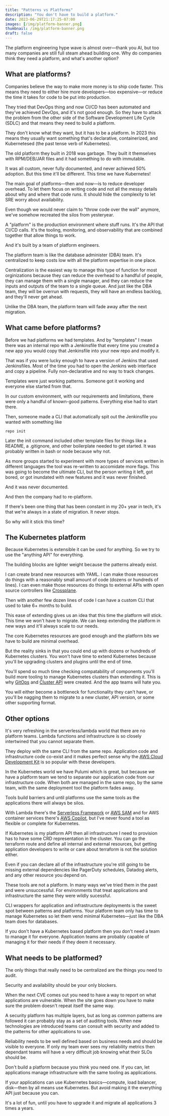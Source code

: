 ```yaml
---
title: "Patterns vs Platforms"
description: "You don't have to build a platform."
date: 2023-06-29T21:17:25-07:00
images: [/img/platform-banner.png]
thumbnail: /img/platform-banner.png
draft: false
---
```


The platform engineering hype wave is almost over—thank you AI, but too many companies are still full steam ahead building one.
Why do companies think they need a platform, and what's another option?

## What are platforms?

Companies believe the way to make more money is to ship code faster.
This means they need to either hire more developers—too expensive—or reduce the time it takes for code to be put into production.

They tried that DevOps thing and now CI/CD has been automated and they've achieved DevOps, and it's not good enough.
So they have to attack the problem from the other side of the Software Development Life Cycle (SDLC) and that means they need to build a platform.

They don't know what they want, but it has to be a platform.
In 2023 this means they usually want something that's declarative, containerized, and Kubernetesed (the past tense verb of Kubernetes).

The old platform they built in 2018 was garbage.
They built it themselves with RPM/DEB/JAR files and it had something to do with immutable.

It was all custom, never fully documented, and never achieved 50% adoption.
But this time it'll be different.
This time we have Kubernetes!

The main goal of platforms—then and now—is to reduce developer overhead.
To let them focus on writing code and not all the messy details about why and where that code runs.
It should hide the complexity to let SRE worry about availability.

Even though we would never claim to "throw code over the wall" anymore, we've somehow recreated the silos from yesteryear.

A "platform" is the production environment where stuff runs.
It's the API that CI/CD calls.
It's the tooling, monitoring, and observability that are combined together that allow things to work.

And it's built by a team of platform engineers.

The platform team is like the database administer (DBA) team.
It's centralized to keep costs low with all the platform expertise in one place.

Centralization is the easiest way to manage this type of function for most orginizations because they can reduce the overhead to a handful of people, they can manage them with a single manager, and they can reduce the inputs and outputs of the team to a single queue.
And just like the DBA team, they will be overrun with requests, they will have an endless backlog, and they'll never get ahead.

Unlike the DBA team, the platform team will fade away after the next migration.

## What came before platforms?

Before we had platforms we had templates.
And by "templates" I mean there was an internal repo with a Jenkinsfile that every time you created a new app you would copy that Jenkinsfile into your new repo and modify it.

That was if you were lucky enough to have a version of Jenkins that used Jenkinsfiles.
Most of the time you had to open the Jenkins web interface and copy a pipeline.
Fully non-declarative and no way to track changes.

Templates were just working patterns.
Someone got it working and everyone else started from that.

In our custom environment, with our requirements and limitations, there were only a handful of known-good patterns.
Everything else had to start there.

Then, someone made a CLI that automatically spit out the Jenkinsfile you wanted with something like

```
repo init
```

Later the init command included other template files for things like a README, a .gitignore, and other boilerplate needed to get started.
It was probably written in bash or node because why not.

As more groups started to experiment with more types of services written in different languages the tool was re-written to accomidate more flags.
This was going to become the ultimate CLI, but the person writing it left, got bored, or got inundated with new features and it was never finished.

And it was never documented.

And then the company had to re-platform.

If there's been one thing that has been constant in my 20+ year in tech, it's that we're always in a state of migration.
It never stops.

So why will it stick this time?

## The Kubernetes platform

Because Kubernetes is extensible it can be used for anything.
So we try to use the "anything API" for everything.

The building blocks are lighter weight because the patterns already exist.

I can create brand new resources with YAML.
I can make those resources do things with a reasonably small amount of code (dozens or hundreds of lines).
I can even make those resources do things to external APIs with open source controllers like [Crossplane](https://www.crossplane.io/).

Then with another few dozen lines of code I can have a custom CLI that used to take 6+ months to build.

This ease of extending gives us an idea that this time the platform will stick.
This time we won't have to migrate.
We can keep extending the platform in new ways and it'll always scale to our needs.

The core Kubernetes resources are good enough and the platform bits we have to build are minimal overhead.

But the reality sinks in that you could end up with dozens or hundreds of Kubernetes clusters.
You won't have time to extend Kubernetes because you'll be upgrading clusters and plugins until the end of time.

You'll spend so much time checking compatability of components you'll build more tooling to manage Kubernetes clusters than extending it.
This is why [GitOps](https://opengitops.dev/) and [Cluster API](https://cluster-api.sigs.k8s.io/) were created.
And the app teams will hate you.

You will either become a bottleneck for functionality they can't have, or you'll be nagging them to migrate to a new cluster, API version, or some other supporting format.

## Other options

It's very refreshing in the serverless/lambda world that there are no platform teams.
Lambda functions and infrastructure is so closely intertwined that you cannot separate them.

They deploy with the same CLI from the same repo.
Application code and infrastructure code co-exist and it makes perfect sense why the [AWS Cloud Development Kit](https://aws.amazon.com/cdk/) is so popular with these developers.

In the Kubernetes world we have Pulumi which is great, but because we have a platform team we tend to separate our application code from our infrastructure code.
When both are managed in the same repo, by the same team, with the same deployment tool the platform fades away.

Tools build barriers and until platforms use the same tools as the applications there will always be silos.

With Lambda there's the [Serverless Framework](https://www.serverless.com/) or [AWS SAM](https://aws.amazon.com/serverless/sam/) and for AWS container services there's [AWS Copilot](https://aws.github.io/copilot-cli/), but I've never found a tool as flexible or complete for Kubernetes.

If Kubernetes is my platform API then all infrastructure I need to provision has to have some CRD representation in the cluster.
You can go the terraform route and define all internal and external resources, but getting application developers to write or care about terraform is not the solution either.

Even if you can declare all of the infrastructure you're still going to be missing external dependencies like PagerDuty schedules, Datadog alerts, and any other resource you depend on.

These tools are not a platform.
In many ways we've tried them in the past and were unsuccessful.
For environments that treat applications and infrastructure the same they were wildly sucessful.

CLI wrappers for application and infrastructure deployments is the sweet spot between patterns and platforms.
Your platform team only has time to manage Kubernetes so let them vend minimal Kubernetes—just like the DBA team does for databases.

If you don't have a Kubernetes based platform then you don't need a team to manage it for everyone.
Application teams are probably capable of managing it for their needs if they deem it necessary.

## What needs to be platformed?

The only things that really need to be centralized are the things you need to audit.

Security and availability should be your only blockers.

When the next CVE comes out you need to have a way to report on what applications are vulnerable.
When the site goes down you have to make sure the problem doesn't repeat itself the same way.

A security platform has multiple layers, but as long as common patterns are followed it can probably stay as a set of auditing tools.
When new technologies are introduced teams can consult with security and added to the patterns for other applications to use.

Reliability needs to be well defined based on business needs and should be visible to everyone.
If only my team ever sees my reliability metrics then dependant teams will have a very difficult job knowing what their SLOs should be.

Don't build a platform because you think you need one.
If you can, let applications manage infrastructure with the same tooling as applications.

If your applications can use Kubernetes basics—compute, load balancer, disk—then by all means use Kubernetes.
But avoid making it the everything API just because you can.

It's a lot of fun, until you have to upgrade it and migrate all applications 3 times a years.
